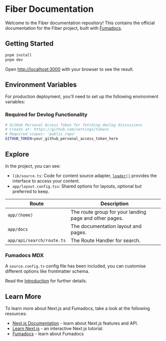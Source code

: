 # Fiber Documentation

Welcome to the Fiber documentation repository! This contains the official documentation for the Fiber project, built with [Fumadocs](https://fumadocs.vercel.app/).

## Getting Started

```bash
pnpm install
pnpm dev
```

Open [http://localhost:3000](http://localhost:3000) with your browser to see the result.

## Environment Variables

For production deployment, you'll need to set up the following environment variables:

### Required for Devlog Functionality

```bash
# GitHub Personal Access Token for fetching devlog discussions
# Create at: https://github.com/settings/tokens
# Required scopes: 'public_repo'
GITHUB_TOKEN=your_github_personal_access_token_here
```

## Explore

In the project, you can see:

- `lib/source.ts`: Code for content source adapter, [`loader()`](https://fumadocs.dev/docs/headless/source-api) provides the interface to access your content.
- `app/layout.config.tsx`: Shared options for layouts, optional but preferred to keep.

| Route                     | Description                                            |
| ------------------------- | ------------------------------------------------------ |
| `app/(home)`              | The route group for your landing page and other pages. |
| `app/docs`                | The documentation layout and pages.                    |
| `app/api/search/route.ts` | The Route Handler for search.                          |

### Fumadocs MDX

A `source.config.ts` config file has been included, you can customise different options like frontmatter schema.

Read the [Introduction](https://fumadocs.dev/docs/mdx) for further details.

## Learn More

To learn more about Next.js and Fumadocs, take a look at the following
resources:

- [Next.js Documentation](https://nextjs.org/docs) - learn about Next.js
  features and API.
- [Learn Next.js](https://nextjs.org/learn) - an interactive Next.js tutorial.
- [Fumadocs](https://fumadocs.vercel.app) - learn about Fumadocs
